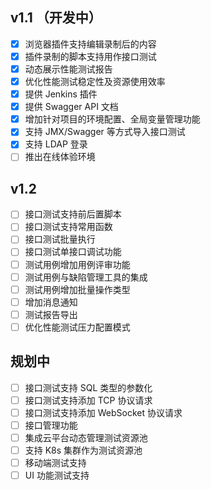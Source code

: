  ##  v1.1 （开发中）
 
- [x] 浏览器插件支持编辑录制后的内容
- [x] 插件录制的脚本支持用作接口测试
- [x] 动态展示性能测试报告
- [x] 优化性能测试稳定性及资源使用效率
- [x] 提供 Jenkins 插件
- [x] 提供 Swagger API 文档
- [x] 增加针对项目的环境配置、全局变量管理功能
- [x] 支持 JMX/Swagger 等方式导入接口测试
- [x] 支持 LDAP 登录
- [ ] 推出在线体验环境

## v1.2

- [ ] 接口测试支持前后置脚本
- [ ] 接口测试支持常用函数
- [ ] 接口测试批量执行
- [ ] 接口测试单接口调试功能
- [ ] 测试用例增加用例评审功能
- [ ] 测试用例与缺陷管理工具的集成
- [ ] 测试用例增加批量操作类型
- [ ] 增加消息通知
- [ ] 测试报告导出
- [ ] 优化性能测试压力配置模式

## 规划中

- [ ] 接口测试支持 SQL 类型的参数化
- [ ] 接口测试支持添加 TCP 协议请求
- [ ] 接口测试支持添加 WebSocket 协议请求
- [ ] 接口管理功能
- [ ] 集成云平台动态管理测试资源池
- [ ] 支持 K8s 集群作为测试资源池
- [ ] 移动端测试支持
- [ ] UI 功能测试支持
